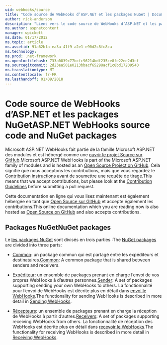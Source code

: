 ```yaml
---
uid: webhooks/source
title: "Code source de WebHooks d’ASP.NET et les packages NuGet | Documents Microsoft"
author: rick-anderson
description: "Liens vers le code source de WebHooks d’ASP.NET et les packages NuGet"
ms.author: aspnetcontent
manager: wpickett
ms.date: 01/17/2012
ms.topic: article
ms.assetid: 91a62bfa-ea3a-41f9-a2e1-e90d2c8fc8ca
ms.technology: 
ms.prod: .net-framework
ms.openlocfilehash: 733a0839c77bcfc96214bdf235ce8fe22ee2d3cf
ms.sourcegitcommit: 2d23ea501e0213bbacf65298acf1c8bd17209540
ms.translationtype: MT
ms.contentlocale: fr-FR
ms.lasthandoff: 01/09/2018
---
```

# <a name="aspnet-webhooks-source-code-and-nuget-packages"></a><span data-ttu-id="163c7-103">Code source de WebHooks d’ASP.NET et les packages NuGet</span><span class="sxs-lookup"><span data-stu-id="163c7-103">ASP.NET WebHooks source code and NuGet packages</span></span>

<span data-ttu-id="163c7-104">Microsoft ASP.NET WebHooks fait partie de la famille Microsoft ASP.NET des modules et est hébergé comme une [ouvrir le projet Source sur GitHub](https://github.com/aspnet/WebHooks).</span><span class="sxs-lookup"><span data-stu-id="163c7-104">Microsoft ASP.NET WebHooks is part of the Microsoft ASP.NET family of modules and is hosted as an [Open Source Project on GitHub](https://github.com/aspnet/WebHooks).</span></span> <span data-ttu-id="163c7-105">Cela signifie que nous acceptons les contributions, mais que vous regardez le [Contribution instructions](https://github.com/aspnet/Home/blob/master/CONTRIBUTING.md) avant de soumettre une requête de tirage.</span><span class="sxs-lookup"><span data-stu-id="163c7-105">This means that we accept contributions, but please look at the [Contribution Guidelines](https://github.com/aspnet/Home/blob/master/CONTRIBUTING.md) before submitting a pull request.</span></span>

<span data-ttu-id="163c7-106">Cette documentation en ligne qui vous lisez maintenant est également hébergée en tant que [Open Source sur GitHub](http://docs.asp.net/en/latest/contribute/style-guide.html#style-guide) et accepte également les contributions.</span><span class="sxs-lookup"><span data-stu-id="163c7-106">This online documentation which you are reading now is also hosted as [Open Source on GitHub](http://docs.asp.net/en/latest/contribute/style-guide.html#style-guide) and also accepts contributions.</span></span>

## <a name="nuget-packages"></a><span data-ttu-id="163c7-107">Packages NuGet</span><span class="sxs-lookup"><span data-stu-id="163c7-107">NuGet packages</span></span>

<span data-ttu-id="163c7-108">Le [les packages NuGet](https://nuget.org/packages?q=Microsoft.AspNet.WebHooks) sont divisés en trois parties :</span><span class="sxs-lookup"><span data-stu-id="163c7-108">The [NuGet packages](https://nuget.org/packages?q=Microsoft.AspNet.WebHooks) are divided into three parts:</span></span>

* <span data-ttu-id="163c7-109">[Common](https://www.nuget.org/packages?q=Microsoft.AspNet.WebHooks.Common): un package commun qui est partagé entre les expéditeurs et destinataires.</span><span class="sxs-lookup"><span data-stu-id="163c7-109">[Common](https://www.nuget.org/packages?q=Microsoft.AspNet.WebHooks.Common): A common package that is shared between senders and receivers.</span></span>

* <span data-ttu-id="163c7-110">[Expéditeur](https://www.nuget.org/packages?q=Microsoft.AspNet.WebHooks.Custom): un ensemble de packages prenant en charge l’envoi de vos propres WebHooks à d’autres personnes.</span><span class="sxs-lookup"><span data-stu-id="163c7-110">[Sender](https://www.nuget.org/packages?q=Microsoft.AspNet.WebHooks.Custom): A set of packages supporting sending your own WebHooks to others.</span></span> <span data-ttu-id="163c7-111">La fonctionnalité pour l’envoi de WebHooks est décrite plus en détail dans [envoi le WebHooks](sending/index.md).</span><span class="sxs-lookup"><span data-stu-id="163c7-111">The functionality for sending WebHooks is described in more detail in [Sending WebHooks](sending/index.md).</span></span>

* <span data-ttu-id="163c7-112">[Récepteurs](https://www.nuget.org/packages?q=Microsoft.AspNet.WebHooks.Receivers): un ensemble de packages prenant en charge la réception de WebHooks à partir d’autres.</span><span class="sxs-lookup"><span data-stu-id="163c7-112">[Receivers](https://www.nuget.org/packages?q=Microsoft.AspNet.WebHooks.Receivers): A set of packages supporting receiving WebHooks from others.</span></span> <span data-ttu-id="163c7-113">La fonctionnalité de réception des WebHooks est décrite plus en détail dans [recevoir le WebHooks](receiving/index.md).</span><span class="sxs-lookup"><span data-stu-id="163c7-113">The functionality for receiving WebHooks is described in more detail in [Receiving WebHooks](receiving/index.md).</span></span>

